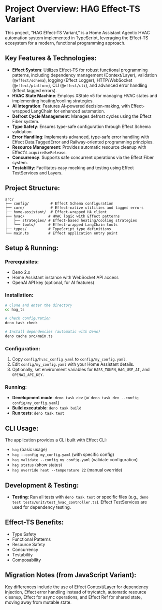# Project Overview: HAG Effect-TS Variant

This project, "HAG Effect-TS Variant," is a Home Assistant Agentic HVAC automation system implemented in TypeScript, leveraging the Effect-TS ecosystem for a modern, functional programming approach.

## Key Features & Technologies:

*   **Effect System**: Utilizes Effect-TS for robust functional programming patterns, including dependency management (Context/Layer), validation (`@effect/schema`), logging (Effect Logger), HTTP/WebSocket (`@effect/platform`), CLI (`@effect/cli`), and advanced error handling (Effect tagged errors).
*   **HVAC State Machine**: Employs XState v5 for managing HVAC states and implementing heating/cooling strategies.
*   **AI Integration**: Features AI-powered decision-making, with Effect-wrapped LangChain for enhanced automation.
*   **Defrost Cycle Management**: Manages defrost cycles using the Effect Fiber system.
*   **Type Safety**: Ensures type-safe configuration through Effect Schema validation.
*   **Error Handling**: Implements advanced, type-safe error handling with Effect Data.TaggedError and Railway-oriented programming principles.
*   **Resource Management**: Provides automatic resource cleanup with Effect's `acquireUseRelease`.
*   **Concurrency**: Supports safe concurrent operations via the Effect Fiber system.
*   **Testability**: Facilitates easy mocking and testing using Effect TestServices and Layers.

## Project Structure:

```
src/
├── config/          # Effect Schema configuration
├── core/            # Effect-native utilities and tagged errors
├── home-assistant/  # Effect-wrapped HA client
├── hvac/           # HVAC logic with Effect patterns
│   ├── strategies/ # Effect-based heating/cooling strategies
│   └── tools/      # Effect-wrapped LangChain tools
├── types/          # TypeScript type definitions
└── main.ts         # Effect application entry point
```

## Setup & Running:

### Prerequisites:

*   Deno 2.x
*   Home Assistant instance with WebSocket API access
*   OpenAI API key (optional, for AI features)

### Installation:

```bash
# Clone and enter the directory
cd hag_ts

# Check configuration
deno task check

# Install dependencies (automatic with Deno)
deno cache src/main.ts
```

### Configuration:

1.  Copy `config/hvac_config.yaml` to `config/my_config.yaml`.
2.  Edit `config/my_config.yaml` with your Home Assistant details.
3.  Optionally, set environment variables for `HASS_TOKEN`, `HAG_USE_AI`, and `OPENAI_API_KEY`.

### Running:

*   **Development mode**: `deno task dev` (or `deno task dev --config config/my_config.yaml`)
*   **Build executable**: `deno task build`
*   **Run tests**: `deno task test`

## CLI Usage:

The application provides a CLI built with Effect CLI:

*   `hag` (basic usage)
*   `hag --config my_config.yaml` (with specific config)
*   `hag validate --config my_config.yaml` (validate configuration)
*   `hag status` (show status)
*   `hag override heat --temperature 22` (manual override)

## Development & Testing:

*   **Testing**: Run all tests with `deno task test` or specific files (e.g., `deno test tests/unit/test_hvac_controller.ts`). Effect TestServices are used for dependency testing.

## Effect-TS Benefits:

*   Type Safety
*   Functional Patterns
*   Resource Safety
*   Concurrency
*   Testability
*   Composability

## Migration Notes (from JavaScript Variant):

Key differences include the use of Effect Context/Layer for dependency injection, Effect error handling instead of try/catch, automatic resource cleanup, Effect for async operations, and Effect Ref for shared state, moving away from mutable state.